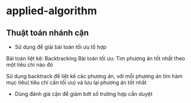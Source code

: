 # applied-algorithm

## Thuật toán nhánh cận

* Sử dụng để giải bài toán tối ưu tổ hợp

Bài toán liệt kê: Backtracking
Bài toán tối ưu: Tìm phương án tốt nhất theo một tiêu chí nào đó

Sử dụng backtrack để liệt kê các phương án, với mỗi phương án tìm hàm mục tiêu( tiêu chí cần tối ưu) và lưu lại phương án tốt nhất

* Dùng đánh giá cận để giảm bớt số trường hợp cần duyệt
